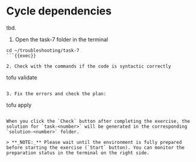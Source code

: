 # Cycle dependencies

tbd.

1. Open the task-7 folder in the terminal

```
cd ~/troubleshooting/task-7
```{{exec}}

2. Check with the commands if the code is syntactic correctly

```
tofu validate
```{{exec}}

3. Fix the errors and check the plan:

```
tofu apply
```{{exec}}

When you click the `Check` button after completing the exercise, the solution for `task-<number>` will be generated in the corresponding `solution-<number>` folder.

> **_NOTE:_** Please wait until the environment is fully prepared before starting the exercise (`Start` button). You can monitor the preparation status in the terminal on the right side.